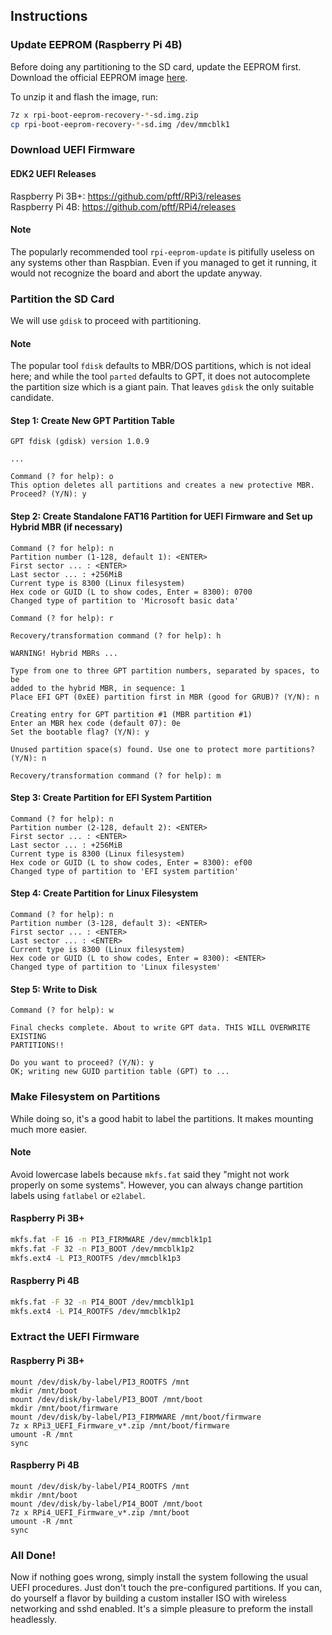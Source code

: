 ## Instructions

### Update EEPROM (Raspberry Pi 4B)
Before doing any partitioning to the SD card, update the 
EEPROM first. Download the official EEPROM image 
[here](https://github.com/raspberrypi/rpi-eeprom/releases).

To unzip it and flash the image, run:
```sh
7z x rpi-boot-eeprom-recovery-*-sd.img.zip
cp rpi-boot-eeprom-recovery-*-sd.img /dev/mmcblk1
```

### Download UEFI Firmware
#### EDK2 UEFI Releases
Raspberry Pi 3B+: https://github.com/pftf/RPi3/releases  
Raspberry Pi 4B: https://github.com/pftf/RPi4/releases

#### Note
The popularly recommended tool `rpi-eeprom-update` is 
pitifully useless on any systems other than Raspbian. 
Even if you managed to get it running, it would not 
recognize the board and abort the update anyway.

### Partition the SD Card
We will use `gdisk` to proceed with partitioning.

#### Note
The popular tool `fdisk` defaults to MBR/DOS partitions, 
which is not ideal here; and while the tool `parted` 
defaults to GPT, it does not autocomplete the partition 
size which is a giant pain.
That leaves `gdisk` the only suitable candidate.

#### Step 1: Create New GPT Partition Table
```
GPT fdisk (gdisk) version 1.0.9

...

Command (? for help): o
This option deletes all partitions and creates a new protective MBR.
Proceed? (Y/N): y
```

#### Step 2: Create Standalone FAT16 Partition for UEFI Firmware and Set up Hybrid MBR (if necessary)
```
Command (? for help): n
Partition number (1-128, default 1): <ENTER>
First sector ... : <ENTER>
Last sector ... : +256MiB
Current type is 8300 (Linux filesystem)
Hex code or GUID (L to show codes, Enter = 8300): 0700
Changed type of partition to 'Microsoft basic data'

Command (? for help): r

Recovery/transformation command (? for help): h

WARNING! Hybrid MBRs ...

Type from one to three GPT partition numbers, separated by spaces, to be
added to the hybrid MBR, in sequence: 1
Place EFI GPT (0xEE) partition first in MBR (good for GRUB)? (Y/N): n

Creating entry for GPT partition #1 (MBR partition #1)
Enter an MBR hex code (default 07): 0e
Set the bootable flag? (Y/N): y

Unused partition space(s) found. Use one to protect more partitions? (Y/N): n

Recovery/transformation command (? for help): m
```

#### Step 3: Create Partition for EFI System Partition
```
Command (? for help): n
Partition number (2-128, default 2): <ENTER>
First sector ... : <ENTER>
Last sector ... : +256MiB
Current type is 8300 (Linux filesystem)
Hex code or GUID (L to show codes, Enter = 8300): ef00
Changed type of partition to 'EFI system partition'
```

#### Step 4: Create Partition for Linux Filesystem
```
Command (? for help): n
Partition number (3-128, default 3): <ENTER>
First sector ... : <ENTER>
Last sector ... : <ENTER>
Current type is 8300 (Linux filesystem)
Hex code or GUID (L to show codes, Enter = 8300): <ENTER>
Changed type of partition to 'Linux filesystem'
```

#### Step 5: Write to Disk
```
Command (? for help): w

Final checks complete. About to write GPT data. THIS WILL OVERWRITE EXISTING
PARTITIONS!!

Do you want to proceed? (Y/N): y
OK; writing new GUID partition table (GPT) to ...
```


### Make Filesystem on Partitions
While doing so, it's a good habit to label the partitions. 
It makes mounting much more easier.

#### Note
Avoid lowercase labels because `mkfs.fat` said they "might 
not work properly on some systems". However, you can always 
change partition labels using `fatlabel` or `e2label`.

#### Raspberry Pi 3B+
```sh
mkfs.fat -F 16 -n PI3_FIRMWARE /dev/mmcblk1p1
mkfs.fat -F 32 -n PI3_BOOT /dev/mmcblk1p2
mkfs.ext4 -L PI3_ROOTFS /dev/mmcblk1p3
```

#### Raspberry Pi 4B
```sh
mkfs.fat -F 32 -n PI4_BOOT /dev/mmcblk1p1
mkfs.ext4 -L PI4_ROOTFS /dev/mmcblk1p2
```

### Extract the UEFI Firmware

#### Raspberry Pi 3B+
```
mount /dev/disk/by-label/PI3_ROOTFS /mnt
mkdir /mnt/boot
mount /dev/disk/by-label/PI3_BOOT /mnt/boot
mkdir /mnt/boot/firmware
mount /dev/disk/by-label/PI3_FIRMWARE /mnt/boot/firmware
7z x RPi3_UEFI_Firmware_v*.zip /mnt/boot/firmware
umount -R /mnt
sync
```

#### Raspberry Pi 4B
```
mount /dev/disk/by-label/PI4_ROOTFS /mnt
mkdir /mnt/boot
mount /dev/disk/by-label/PI4_BOOT /mnt/boot
7z x RPi4_UEFI_Firmware_v*.zip /mnt/boot
umount -R /mnt
sync
```

### All Done!
Now if nothing goes wrong, simply install the system 
following the usual UEFI procedures. Just don't touch the 
pre-configured partitions. If you can, do yourself a flavor 
by building a custom installer ISO with wireless networking 
and sshd enabled. It's a simple pleasure to preform the 
install headlessly.
